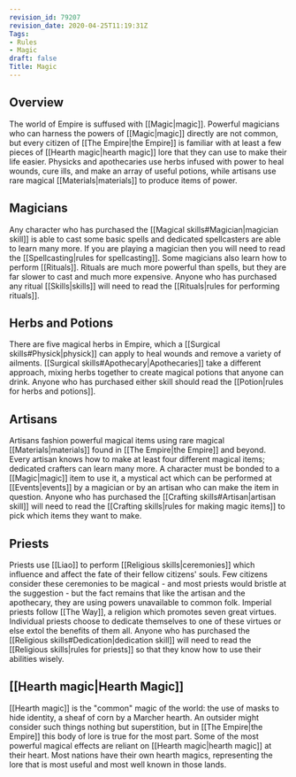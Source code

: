 ```yaml
---
revision_id: 79207
revision_date: 2020-04-25T11:19:31Z
Tags:
- Rules
- Magic
draft: false
Title: Magic
---
```

## Overview
The world of Empire is suffused with [[Magic|magic]]. Powerful magicians who can harness the powers of [[Magic|magic]] directly are not common, but every citizen of [[The Empire|the Empire]] is familiar with at least a few pieces of [[Hearth magic|hearth magic]] lore that they can use to make their life easier. Physicks and apothecaries use herbs infused with power to heal wounds, cure ills, and make an array of useful potions, while artisans use rare magical [[Materials|materials]] to produce items of power.
## Magicians
Any character who has purchased the [[Magical skills#Magician|magician skill]] is able to cast some basic spells and dedicated spellcasters are able to learn many more. If you are playing a magician then you will need to read the [[Spellcasting|rules for spellcasting]].
Some magicians also learn how to perform [[Rituals]]. Rituals are much more powerful than spells, but they are far slower to cast and much more expensive. Anyone who has purchased any ritual [[Skills|skills]] will need to read the [[Rituals|rules for performing rituals]].
## Herbs and Potions
There are five magical herbs in Empire, which a [[Surgical skills#Physick|physick]] can apply to heal wounds and remove a variety of ailments. [[Surgical skills#Apothecary|Apothecaries]] take a different approach, mixing herbs together to create magical potions that anyone can drink. Anyone who has purchased either skill should read the [[Potion|rules for herbs and potions]].
## Artisans
Artisans fashion powerful magical items using rare magical [[Materials|materials]] found in [[The Empire|the Empire]] and beyond. Every artisan knows how to make at least four different magical items; dedicated crafters can learn many more. A character must be bonded to a [[Magic|magic]] item to use it, a mystical act which can be performed at [[Events|events]] by a magician or by an artisan who can make the item in question. Anyone who has purchased the [[Crafting skills#Artisan|artisan skill]] will need to read the [[Crafting skills|rules for making magic items]] to pick which items they want to make.
## Priests
Priests use [[Liao]] to perform [[Religious skills|ceremonies]] which influence and affect the fate of their fellow citizens' souls. Few citizens consider these ceremonies to be magical - and most priests would bristle at the suggestion - but the fact remains that like the artisan and the apothecary, they are using powers unavailable to common folk.
Imperial priests follow [[The Way]], a religion which promotes seven great virtues. Individual priests choose to dedicate themselves to one of these virtues or else extol the benefits of them all. Anyone who has purchased the [[Religious skills#Dedication|dedication skill]] will need to read the [[Religious skills|rules for priests]] so that they know how to use their abilities wisely.
## [[Hearth magic|Hearth Magic]]
[[Hearth magic]] is the "common" magic of the world: the use of masks to hide identity, a sheaf of corn by a Marcher hearth. An outsider might consider such things nothing but superstition, but in [[The Empire|the Empire]] this body of lore is true for the most part. Some of the most powerful magical effects are reliant on [[Hearth magic|hearth magic]] at their heart.
Most nations have their own hearth magics, representing the lore that is most useful and most well known in those lands.